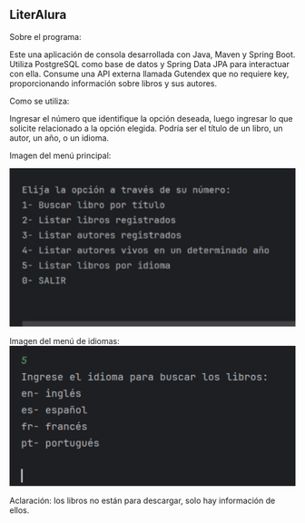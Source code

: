 LiterAlura
-------------------
Sobre el programa:

Este una aplicación de consola desarrollada con Java, Maven y Spring Boot. Utiliza PostgreSQL como base de datos y Spring Data JPA para interactuar con ella. Consume una API externa llamada Gutendex que no requiere key, proporcionando información sobre libros y sus autores.

Como se utiliza:

Ingresar el número que identifique la opción deseada, luego ingresar lo que solicite relacionado a la opción elegida. Podría ser el título de un libro, un autor, un año, o un idioma.  

Imagen del menú principal:

![Menu principal opciones](/images/menuprincipal.jpg)

Imagen del menú de idiomas:
![Menu principal opciones](/images/menuidiomas.jpg)

Aclaración: los libros no están para descargar, solo hay información de ellos. 